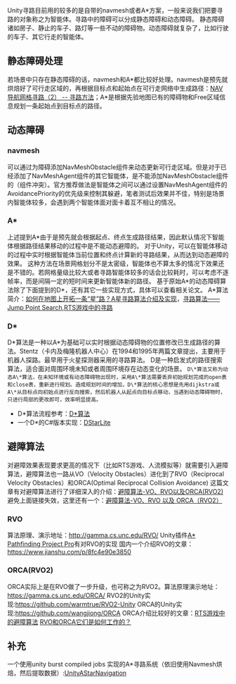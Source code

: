 Unity寻路目前用的较多的是自带的navmesh或者A\*方案，一般来说我们把要寻路的对象称之为智能体。寻路中的障碍可以分成静态障碍和动态障碍。
静态障碍诸如房子、静止的车子、路灯等一些不动的障碍物。动态障碍就复杂了，比如行驶的车子、其它行走的智能体。
## 静态障碍处理
若场景中只存在静态障碍的话，navmesh和A\*都比较好处理。navmesh是预先就烘焙好了可行走区域的，再根据目标点和起始点在可行走网络中生成路径：[NAV导航网格寻路（2） -- 寻路方法](https://www.cnblogs.com/zdlbbg/p/4301266.html)；A\*是根据先验地图已有的障碍物和Free区域信息规划一条起始点到目标点的路径。
## 动态障碍
### navmesh
可以通过为障碍添加NavMeshObstacle组件来动态更新可行走区域。但是对于已经添加了NavMeshAgent组件的其它智能体，是不能添加NavMeshObstacle组件的（组件冲突）。官方推荐做法是智能体之间可以通过设置NavMeshAgent组件的AvoidancePriority的优先级来控制其躲避，笔者测试后效果并不佳，特别是场景内智能体较多，会遇到两个智能体面对面卡着互不相让的情况。
### A\*
上述提到A\*由于是预先就会根据起点、终点生成路径结果，因此默认情况下智能体根据路径结果移动的过程中是不能动态避障的。
对于Unity，可以在智能体移动的过程中实时根据智能体当前位置和终点计算新的寻路结果，从而达到动态避障的效果。
这种方法在场景网格划分不是太密级，智能体也不算太多的情况下效果还是不错的。若网格量级比较大或者寻路智能体较多的话会比较耗时，可以考虑不逐帧率，而是间隔一定的短时间来更新智能体新的路径。
基于原始A\*的动态障碍算法除了下面提到的D\*，还有其它一些实现方式，具体可以查看相关论文。
A\*算法简介：[如何在地图上开拓一条“星”路？A星寻路算法介绍及实现](https://zhuanlan.zhihu.com/p/51484976)，[寻路算法——Jump Point Search](https://rhetty.github.io/2018/02/25/%E5%AF%BB%E8%B7%AF%E7%AE%97%E6%B3%95%E2%80%94%E2%80%94Jump-Point-Search/),[RTS游戏中的寻路](https://zhuanlan.zhihu.com/p/109108400)
### D\*
D\*算法是一种以A\*为基础可以实时根据动态障碍物的位置修改已生成路径的算法。Stentz（卡内及梅隆机器人中心）在1994和1995年两篇文章提出，主要用于机器人探路。最早用于火星探测器采用的寻路算法。 D是一种启发式的路径搜索算法，适合面对周围环境未知或者周围环境存在动态变化的场景。
``D\*算法又称为动态A\*算法，在未知环境或有动态障碍物出现时，采用A\*算法需要丢弃初始规划完成的open表和close表，重新进行规划。造成规划时间的增加，D\*算法的核心思想是先用dijkstra或A\*从目标点向初始点进行反向搜索，然后机器人从起点向目标点移动，当遇到动态障碍物时，只进行局部的更改即可，效率明显提高。``

- D\*算法流程参考：[D*算法](https://blog.csdn.net/weixin_48648760/article/details/113762668)
- 一个D\*的C#版本实现：[DStarLite](https://github.com/Bastiantheone/DStarLite)

## 避障算法
对避障效果表现要求更高的情况下（比如RTS游戏、人流模拟等）就需要引入避障算法，避障算法也一路从VO（Velocity Obstacles）进化到了RVO（Reciprocal Velocity Obstacles）和ORCA(Optimal Reciprocal Collision Avoidance)
这篇文章有对避障算法进行了详细深入的介绍：[避障算法-VO、RVO以及ORCA(RVO2)](https://indienova.com/u/511421412/blogread/30380)
避免上面链接失效，这里还有一个：[避障算法-VO、RVO 以及 ORCA（RVO2）](https://new.qq.com/omn/20220315/20220315A01GKM00.html)
### RVO
算法原理、演示地址：http://gamma.cs.unc.edu/RVO/
Unity插件[A* Pathfinding Project Pro](https://assetstore.unity.com/packages/tools/ai/a-pathfinding-project-pro-87744?aid=1011l7JId&utm_campaign=unity_affiliate&utm_medium=affiliate&utm_source=partnerize-linkmaker)有对RVO的实现
国内一个介绍RVO的文章：https://www.jianshu.com/p/8fc4e90e3850

### ORCA(RVO2)
ORCA实际上是在RVO做了一步升级，也可称之为RVO2。算法原理演示地址：https://gamma.cs.unc.edu/ORCA/
RVO2的Unity实现:https://github.com/warmtrue/RVO2-Unity
ORCA的Unity实现:https://github.com/wangjiong/ORCA
ORCA介绍比较好的文章：[RTS游戏中的避障算法](https://zhuanlan.zhihu.com/p/109556568)
[RVO和ORCA它们是如何工作的？](https://www.bilibili.com/read/cv7242625)


## 补充
一个使用unity burst compiled jobs 实现的A\*寻路系统（依旧使用Navmesh烘焙，然后提取数据）:[UnityAStarNavigation](https://github.com/jeffvella/UnityAStarNavigation)
